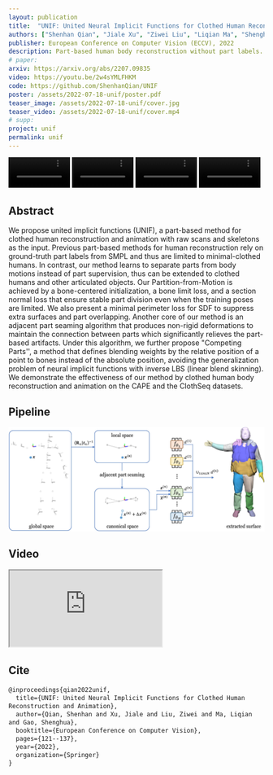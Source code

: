 ```yaml
---
layout: publication
title:  "UNIF: United Neural Implicit Functions for Clothed Human Reconstruction and Animation"
authors: ["Shenhan Qian", "Jiale Xu", "Ziwei Liu", "Liqian Ma", "Shenghua Gao"]
publisher: European Conference on Computer Vision (ECCV), 2022
description: Part-based human body reconstruction without part labels.
# paper: 
arxiv: https://arxiv.org/abs/2207.09835
video: https://youtu.be/2w4sYMLFHKM
code: https://github.com/ShenhanQian/UNIF
poster: /assets/2022-07-18-unif/poster.pdf
teaser_image: /assets/2022-07-18-unif/cover.jpg
teaser_video: /assets/2022-07-18-unif/cover.mp4
# supp: 
project: unif
permalink: unif
---
```


<video autoplay loop muted width="24%">
  <source src="/assets/2022-07-18-unif/demo_00096-SL_IN.mp4" type="video/mp4">
</video>

<video autoplay loop muted width="24%">
  <source src="/assets/2022-07-18-unif/demo_00096-SL_EX.mp4" type="video/mp4">
</video>

<video autoplay loop muted width="24%">
  <source src="/assets/2022-07-18-unif/demo_03223-SL_IN.mp4" type="video/mp4">
</video>

<video autoplay loop muted width="24%">
  <source src="/assets/2022-07-18-unif/demo_03223-SL_EX.mp4" type="video/mp4">
</video>

## Abstract

We propose united implicit functions (UNIF), a part-based method for clothed human reconstruction and animation with raw scans and skeletons as the input. Previous part-based methods for human reconstruction rely on ground-truth part labels from SMPL and thus are limited to minimal-clothed humans. In contrast, our method learns to separate parts from body motions instead of part supervision, thus can be extended to clothed humans and other articulated objects. Our Partition-from-Motion is achieved by a bone-centered initialization, a bone limit loss, and a section normal loss that ensure stable part division even when the training poses are limited. We also present a minimal perimeter loss for SDF to suppress extra surfaces and part overlapping. Another core of our method is an adjacent part seaming algorithm that produces non-rigid deformations to maintain the connection between parts which significantly relieves the part-based artifacts. Under this algorithm, we further propose "Competing Parts'', a method that defines blending weights by the relative position of a point to bones instead of the absolute position, avoiding the generalization problem of neural implicit functions with inverse LBS (linear blend skinning). We demonstrate the effectiveness of our method by clothed human body reconstruction and animation on the CAPE and the ClothSeq datasets.

## Pipeline

![pipeline](/assets/2022-07-18-unif/pipeline.jpg)

## Video

<div class="video-container">
    <iframe class="video" allow="autoplay; encrypted-media" allowfullscreen
        src="https://www.youtube.com/embed/2w4sYMLFHKM">
    </iframe>
</div>

## Cite

```
@inproceedings{qian2022unif,
  title={UNIF: United Neural Implicit Functions for Clothed Human Reconstruction and Animation},
  author={Qian, Shenhan and Xu, Jiale and Liu, Ziwei and Ma, Liqian and Gao, Shenghua},
  booktitle={European Conference on Computer Vision},
  pages={121--137},
  year={2022},
  organization={Springer}
}
```
